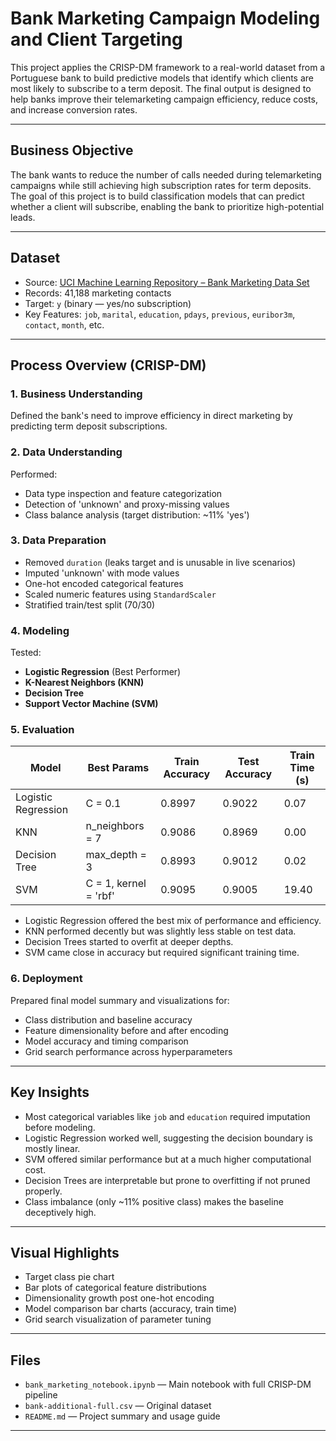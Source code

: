 # Bank Marketing Campaign Modeling and Client Targeting

This project applies the CRISP-DM framework to a real-world dataset from a Portuguese bank to build predictive models that identify which clients are most likely to subscribe to a term deposit. The final output is designed to help banks improve their telemarketing campaign efficiency, reduce costs, and increase conversion rates.

---

## Business Objective

The bank wants to reduce the number of calls needed during telemarketing campaigns while still achieving high subscription rates for term deposits. The goal of this project is to build classification models that can predict whether a client will subscribe, enabling the bank to prioritize high-potential leads.

---

## Dataset

- Source: [UCI Machine Learning Repository – Bank Marketing Data Set](https://archive.ics.uci.edu/ml/datasets/Bank+Marketing)
- Records: 41,188 marketing contacts
- Target: `y` (binary — yes/no subscription)
- Key Features: `job`, `marital`, `education`, `pdays`, `previous`, `euribor3m`, `contact`, `month`, etc.

---

## Process Overview (CRISP-DM)

### 1. Business Understanding
Defined the bank's need to improve efficiency in direct marketing by predicting term deposit subscriptions.

### 2. Data Understanding
Performed:
- Data type inspection and feature categorization
- Detection of 'unknown' and proxy-missing values
- Class balance analysis (target distribution: ~11% 'yes')

### 3. Data Preparation
- Removed `duration` (leaks target and is unusable in live scenarios)
- Imputed 'unknown' with mode values
- One-hot encoded categorical features
- Scaled numeric features using `StandardScaler`
- Stratified train/test split (70/30)

### 4. Modeling
Tested:
- **Logistic Regression** (Best Performer)
- **K-Nearest Neighbors (KNN)**
- **Decision Tree**
- **Support Vector Machine (SVM)**

### 5. Evaluation
| Model              | Best Params             | Train Accuracy | Test Accuracy | Train Time (s) |
|--------------------|--------------------------|----------------|----------------|----------------|
| Logistic Regression | C = 0.1                  | 0.8997         | 0.9022         | 0.07           |
| KNN                | n_neighbors = 7          | 0.9086         | 0.8969         | 0.00           |
| Decision Tree      | max_depth = 3            | 0.8993         | 0.9012         | 0.02           |
| SVM                | C = 1, kernel = 'rbf'    | 0.9095         | 0.9005         | 19.40          |

- Logistic Regression offered the best mix of performance and efficiency.
- KNN performed decently but was slightly less stable on test data.
- Decision Trees started to overfit at deeper depths.
- SVM came close in accuracy but required significant training time.

### 6. Deployment
Prepared final model summary and visualizations for:
- Class distribution and baseline accuracy
- Feature dimensionality before and after encoding
- Model accuracy and timing comparison
- Grid search performance across hyperparameters

---

## Key Insights

- Most categorical variables like `job` and `education` required imputation before modeling.
- Logistic Regression worked well, suggesting the decision boundary is mostly linear.
- SVM offered similar performance but at a much higher computational cost.
- Decision Trees are interpretable but prone to overfitting if not pruned properly.
- Class imbalance (only ~11% positive class) makes the baseline deceptively high.

---

## Visual Highlights

- Target class pie chart
- Bar plots of categorical feature distributions
- Dimensionality growth post one-hot encoding
- Model comparison bar charts (accuracy, train time)
- Grid search visualization of parameter tuning

---

## Files

- `bank_marketing_notebook.ipynb` — Main notebook with full CRISP-DM pipeline
- `bank-additional-full.csv` — Original dataset
- `README.md` — Project summary and usage guide

---
